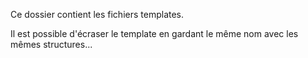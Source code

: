 Ce dossier contient les fichiers templates.

Il est possible d'écraser le template en gardant le même nom avec les mêmes structures...